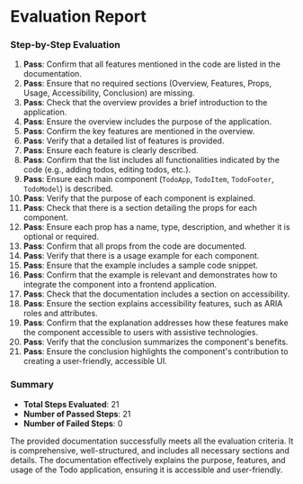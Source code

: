 # Evaluation Report

### Step-by-Step Evaluation

1. **Pass**: Confirm that all features mentioned in the code are listed in the documentation.
2. **Pass**: Ensure that no required sections (Overview, Features, Props, Usage, Accessibility, Conclusion) are missing.
3. **Pass**: Check that the overview provides a brief introduction to the application.
4. **Pass**: Ensure the overview includes the purpose of the application.
5. **Pass**: Confirm the key features are mentioned in the overview.
6. **Pass**: Verify that a detailed list of features is provided.
7. **Pass**: Ensure each feature is clearly described.
8. **Pass**: Confirm that the list includes all functionalities indicated by the code (e.g., adding todos, editing todos, etc.).
9. **Pass**: Ensure each main component (`TodoApp`, `TodoItem`, `TodoFooter`, `TodoModel`) is described.
10. **Pass**: Verify that the purpose of each component is explained.
11. **Pass**: Check that there is a section detailing the props for each component.
12. **Pass**: Ensure each prop has a name, type, description, and whether it is optional or required.
13. **Pass**: Confirm that all props from the code are documented.
14. **Pass**: Verify that there is a usage example for each component.
15. **Pass**: Ensure that the example includes a sample code snippet.
16. **Pass**: Confirm that the example is relevant and demonstrates how to integrate the component into a frontend application.
17. **Pass**: Check that the documentation includes a section on accessibility.
18. **Pass**: Ensure the section explains accessibility features, such as ARIA roles and attributes.
19. **Pass**: Confirm that the explanation addresses how these features make the component accessible to users with assistive technologies.
20. **Pass**: Verify that the conclusion summarizes the component's benefits.
21. **Pass**: Ensure the conclusion highlights the component's contribution to creating a user-friendly, accessible UI.

### Summary

- **Total Steps Evaluated**: 21
- **Number of Passed Steps**: 21
- **Number of Failed Steps**: 0

The provided documentation successfully meets all the evaluation criteria. It is comprehensive, well-structured, and includes all necessary sections and details. The documentation effectively explains the purpose, features, and usage of the Todo application, ensuring it is accessible and user-friendly.